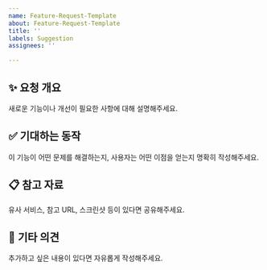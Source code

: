 ```yaml
---
name: Feature-Request-Template
about: Feature-Request-Template
title: ''
labels: Suggestion
assignees: ''

---
```


## ✨ 요청 개요
새로운 기능이나 개선이 필요한 사항에 대해 설명해주세요.

## ✅ 기대하는 동작
이 기능이 어떤 문제를 해결하는지, 사용자는 어떤 이점을 얻는지 명확히 작성해주세요.

## 📋 참고 자료
유사 서비스, 참고 URL, 스크린샷 등이 있다면 공유해주세요.

## 💬 기타 의견
추가하고 싶은 내용이 있다면 자유롭게 작성해주세요.
